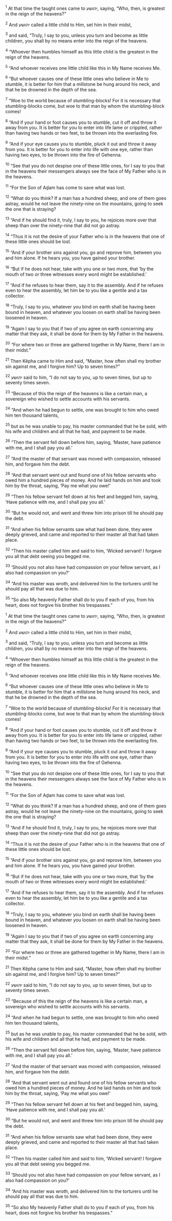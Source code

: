 <sup>1</sup> At that time the taught ones came to יהושע, saying, “Who, then, is greatest in the reign of the heavens?”

<sup>2</sup> And יהושע called a little child to Him, set him in their midst,

<sup>3</sup> and said, “Truly, I say to you, unless you turn and become as little children, you shall by no means enter into the reign of the heavens.

<sup>4</sup> “Whoever then humbles himself as this little child is the greatest in the reign of the heavens.

<sup>5</sup> “And whoever receives one little child like this in My Name receives Me.

<sup>6</sup> “But whoever causes one of these little ones who believe in Me to stumble, it is better for him that a millstone be hung around his neck, and that he be drowned in the depth of the sea.

<sup>7</sup> “Woe to the world because of stumbling-blocks! For it is necessary that stumbling-blocks come, but woe to that man by whom the stumbling-block comes!

<sup>8</sup> “And if your hand or foot causes you to stumble, cut it off and throw it away from you. It is better for you to enter into life lame or crippled, rather than having two hands or two feet, to be thrown into the everlasting fire.

<sup>9</sup> “And if your eye causes you to stumble, pluck it out and throw it away from you. It is better for you to enter into life with one eye, rather than having two eyes, to be thrown into the fire of Gehenna.

<sup>10</sup> “See that you do not despise one of these little ones, for I say to you that in the heavens their messengers always see the face of My Father who is in the heavens.

<sup>11</sup> “For the Son of Aḏam has come to save what was lost.

<sup>12</sup> “What do you think? If a man has a hundred sheep, and one of them goes astray, would he not leave the ninety-nine on the mountains, going to seek the one that is straying?

<sup>13</sup> “And if he should find it, truly, I say to you, he rejoices more over that sheep than over the ninety-nine that did not go astray.

<sup>14</sup> “Thus it is not the desire of your Father who is in the heavens that one of these little ones should be lost.

<sup>15</sup> “And if your brother sins against you, go and reprove him, between you and him alone. If he hears you, you have gained your brother.

<sup>16</sup> “But if he does not hear, take with you one or two more, that ‘by the mouth of two or three witnesses every word might be established.’

<sup>17</sup> “And if he refuses to hear them, say it to the assembly. And if he refuses even to hear the assembly, let him be to you like a gentile and a tax collector.

<sup>18</sup> “Truly, I say to you, whatever you bind on earth shall be having been bound in heaven, and whatever you loosen on earth shall be having been loosened in heaven.

<sup>19</sup> “Again I say to you that if two of you agree on earth concerning any matter that they ask, it shall be done for them by My Father in the heavens.

<sup>20</sup> “For where two or three are gathered together in My Name, there I am in their midst.”

<sup>21</sup> Then Kĕpha came to Him and said, “Master, how often shall my brother sin against me, and I forgive him? Up to seven times?”

<sup>22</sup> יהושע said to him, “I do not say to you, up to seven times, but up to seventy times seven.

<sup>23</sup> “Because of this the reign of the heavens is like a certain man, a sovereign who wished to settle accounts with his servants.

<sup>24</sup> “And when he had begun to settle, one was brought to him who owed him ten thousand talents,

<sup>25</sup> but as he was unable to pay, his master commanded that he be sold, with his wife and children and all that he had, and payment to be made.

<sup>26</sup> “Then the servant fell down before him, saying, ‘Master, have patience with me, and I shall pay you all.’

<sup>27</sup> “And the master of that servant was moved with compassion, released him, and forgave him the debt.

<sup>28</sup> “And that servant went out and found one of his fellow servants who owed him a hundred pieces of money. And he laid hands on him and took him by the throat, saying, ‘Pay me what you owe!’

<sup>29</sup> “Then his fellow servant fell down at his feet and begged him, saying, ‘Have patience with me, and I shall pay you all.’

<sup>30</sup> “But he would not, and went and threw him into prison till he should pay the debt.

<sup>31</sup> “And when his fellow servants saw what had been done, they were deeply grieved, and came and reported to their master all that had taken place.

<sup>32</sup> “Then his master called him and said to him, ‘Wicked servant! I forgave you all that debt seeing you begged me.

<sup>33</sup> ‘Should you not also have had compassion on your fellow servant, as I also had compassion on you?’

<sup>34</sup> “And his master was wroth, and delivered him to the torturers until he should pay all that was due to him.

<sup>35</sup> “So also My heavenly Father shall do to you if each of you, from his heart, does not forgive his brother his trespasses.”

<sup>1</sup> At that time the taught ones came to יהושע, saying, “Who, then, is greatest in the reign of the heavens?”

<sup>2</sup> And יהושע called a little child to Him, set him in their midst,

<sup>3</sup> and said, “Truly, I say to you, unless you turn and become as little children, you shall by no means enter into the reign of the heavens.

<sup>4</sup> “Whoever then humbles himself as this little child is the greatest in the reign of the heavens.

<sup>5</sup> “And whoever receives one little child like this in My Name receives Me.

<sup>6</sup> “But whoever causes one of these little ones who believe in Me to stumble, it is better for him that a millstone be hung around his neck, and that he be drowned in the depth of the sea.

<sup>7</sup> “Woe to the world because of stumbling-blocks! For it is necessary that stumbling-blocks come, but woe to that man by whom the stumbling-block comes!

<sup>8</sup> “And if your hand or foot causes you to stumble, cut it off and throw it away from you. It is better for you to enter into life lame or crippled, rather than having two hands or two feet, to be thrown into the everlasting fire.

<sup>9</sup> “And if your eye causes you to stumble, pluck it out and throw it away from you. It is better for you to enter into life with one eye, rather than having two eyes, to be thrown into the fire of Gehenna.

<sup>10</sup> “See that you do not despise one of these little ones, for I say to you that in the heavens their messengers always see the face of My Father who is in the heavens.

<sup>11</sup> “For the Son of Aḏam has come to save what was lost.

<sup>12</sup> “What do you think? If a man has a hundred sheep, and one of them goes astray, would he not leave the ninety-nine on the mountains, going to seek the one that is straying?

<sup>13</sup> “And if he should find it, truly, I say to you, he rejoices more over that sheep than over the ninety-nine that did not go astray.

<sup>14</sup> “Thus it is not the desire of your Father who is in the heavens that one of these little ones should be lost.

<sup>15</sup> “And if your brother sins against you, go and reprove him, between you and him alone. If he hears you, you have gained your brother.

<sup>16</sup> “But if he does not hear, take with you one or two more, that ‘by the mouth of two or three witnesses every word might be established.’

<sup>17</sup> “And if he refuses to hear them, say it to the assembly. And if he refuses even to hear the assembly, let him be to you like a gentile and a tax collector.

<sup>18</sup> “Truly, I say to you, whatever you bind on earth shall be having been bound in heaven, and whatever you loosen on earth shall be having been loosened in heaven.

<sup>19</sup> “Again I say to you that if two of you agree on earth concerning any matter that they ask, it shall be done for them by My Father in the heavens.

<sup>20</sup> “For where two or three are gathered together in My Name, there I am in their midst.”

<sup>21</sup> Then Kĕpha came to Him and said, “Master, how often shall my brother sin against me, and I forgive him? Up to seven times?”

<sup>22</sup> יהושע said to him, “I do not say to you, up to seven times, but up to seventy times seven.

<sup>23</sup> “Because of this the reign of the heavens is like a certain man, a sovereign who wished to settle accounts with his servants.

<sup>24</sup> “And when he had begun to settle, one was brought to him who owed him ten thousand talents,

<sup>25</sup> but as he was unable to pay, his master commanded that he be sold, with his wife and children and all that he had, and payment to be made.

<sup>26</sup> “Then the servant fell down before him, saying, ‘Master, have patience with me, and I shall pay you all.’

<sup>27</sup> “And the master of that servant was moved with compassion, released him, and forgave him the debt.

<sup>28</sup> “And that servant went out and found one of his fellow servants who owed him a hundred pieces of money. And he laid hands on him and took him by the throat, saying, ‘Pay me what you owe!’

<sup>29</sup> “Then his fellow servant fell down at his feet and begged him, saying, ‘Have patience with me, and I shall pay you all.’

<sup>30</sup> “But he would not, and went and threw him into prison till he should pay the debt.

<sup>31</sup> “And when his fellow servants saw what had been done, they were deeply grieved, and came and reported to their master all that had taken place.

<sup>32</sup> “Then his master called him and said to him, ‘Wicked servant! I forgave you all that debt seeing you begged me.

<sup>33</sup> ‘Should you not also have had compassion on your fellow servant, as I also had compassion on you?’

<sup>34</sup> “And his master was wroth, and delivered him to the torturers until he should pay all that was due to him.

<sup>35</sup> “So also My heavenly Father shall do to you if each of you, from his heart, does not forgive his brother his trespasses.”

